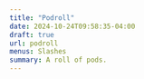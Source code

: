 ```yaml
---
title: "Podroll"
date: 2024-10-24T09:58:35-04:00
draft: true
url: podroll
menus: Slashes
summary: A roll of pods.
---
```


